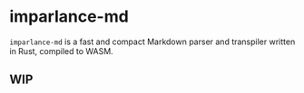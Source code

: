 # imparlance-md

`imparlance-md` is a fast and compact Markdown parser and transpiler written in Rust, compiled to WASM. 

## WIP
